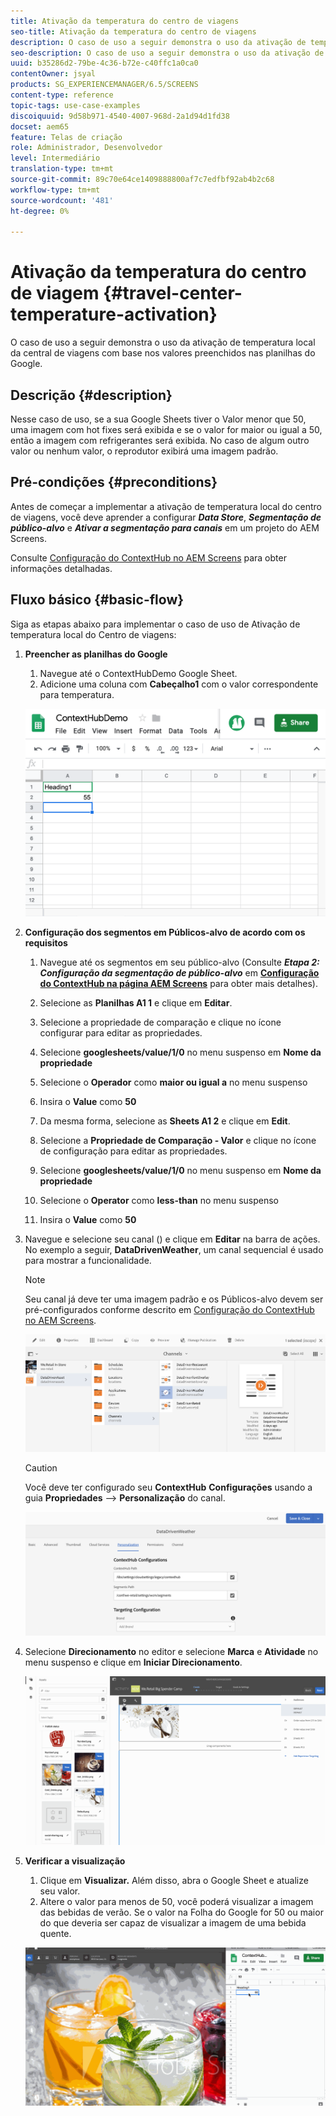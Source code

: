 ```yaml
---
title: Ativação da temperatura do centro de viagens
seo-title: Ativação da temperatura do centro de viagens
description: O caso de uso a seguir demonstra o uso da ativação de temperatura local da central de viagens com base nos valores preenchidos nas planilhas do Google.
seo-description: O caso de uso a seguir demonstra o uso da ativação de temperatura local da central de viagens com base nos valores preenchidos nas planilhas do Google.
uuid: b35286d2-79be-4c36-b72e-c40ffc1a0ca0
contentOwner: jsyal
products: SG_EXPERIENCEMANAGER/6.5/SCREENS
content-type: reference
topic-tags: use-case-examples
discoiquuid: 9d58b971-4540-4007-968d-2a1d94d1fd38
docset: aem65
feature: Telas de criação
role: Administrador, Desenvolvedor
level: Intermediário
translation-type: tm+mt
source-git-commit: 89c70e64ce1409888800af7c7edfbf92ab4b2c68
workflow-type: tm+mt
source-wordcount: '481'
ht-degree: 0%

---
```



# Ativação da temperatura do centro de viagem {#travel-center-temperature-activation}

O caso de uso a seguir demonstra o uso da ativação de temperatura local da central de viagens com base nos valores preenchidos nas planilhas do Google.

## Descrição {#description}

Nesse caso de uso, se a sua Google Sheets tiver o Valor menor que 50, uma imagem com hot fixes será exibida e se o valor for maior ou igual a 50, então a imagem com refrigerantes será exibida. No caso de algum outro valor ou nenhum valor, o reprodutor exibirá uma imagem padrão.

## Pré-condições {#preconditions}

Antes de começar a implementar a ativação de temperatura local do centro de viagens, você deve aprender a configurar ***Data Store***, ***Segmentação de público-alvo*** e ***Ativar a segmentação para canais*** em um projeto do AEM Screens.

Consulte [Configuração do ContextHub no AEM Screens](configuring-context-hub.md) para obter informações detalhadas.

## Fluxo básico {#basic-flow}

Siga as etapas abaixo para implementar o caso de uso de Ativação de temperatura local do Centro de viagens:

1. **Preencher as planilhas do Google**

   1. Navegue até o ContextHubDemo Google Sheet.
   1. Adicione uma coluna com **Cabeçalho1** com o valor correspondente para temperatura.

   ![screen_shot_2019-05-08at112911am](assets/screen_shot_2019-05-08at112911am.png)

1. **Configuração dos segmentos em Públicos-alvo de acordo com os requisitos**

   1. Navegue até os segmentos em seu público-alvo (Consulte ***Etapa 2: Configuração da segmentação de público-alvo*** em **[Configuração do ContextHub na página AEM Screens](configuring-context-hub.md)** para obter mais detalhes).

   1. Selecione as **Planilhas A1 1** e clique em **Editar**.

   1. Selecione a propriedade de comparação e clique no ícone configurar para editar as propriedades.
   1. Selecione **googlesheets/value/1/0** no menu suspenso em **Nome da propriedade**

   1. Selecione o **Operador** como **maior ou igual a** no menu suspenso

   1. Insira o **Value** como **50**

   1. Da mesma forma, selecione as **Sheets A1 2** e clique em **Edit**.

   1. Selecione a **Propriedade de Comparação - Valor** e clique no ícone de configuração para editar as propriedades.
   1. Selecione **googlesheets/value/1/0** no menu suspenso em **Nome da propriedade**

   1. Selecione o **Operator** como **less-than** no menu suspenso

   1. Insira o **Value** como **50**

1. Navegue e selecione seu canal () e clique em **Editar** na barra de ações. No exemplo a seguir, **DataDrivenWeather**, um canal sequencial é usado para mostrar a funcionalidade.

   >[!NOTE]
   >
   >Seu canal já deve ter uma imagem padrão e os Públicos-alvo devem ser pré-configurados conforme descrito em [Configuração do ContextHub no AEM Screens](configuring-context-hub.md).

   ![screen_shot_2019-05-08at113022am](assets/screen_shot_2019-05-08at113022am.png)

   >[!CAUTION]
   >
   >Você deve ter configurado seu **ContextHub** **Configurações** usando a guia **Propriedades** —> **Personalização** do canal.

   ![screen_shot_2019-05-08at114106am](assets/screen_shot_2019-05-08at114106am.png)

1. Selecione **Direcionamento** no editor e selecione **Marca** e **Atividade** no menu suspenso e clique em **Iniciar Direcionamento**.

   ![new_activity3](assets/new_activity3.gif)

1. **Verificar a visualização**

   1. Clique em **Visualizar.** Além disso, abra o Google Sheet e atualize seu valor.
   1. Altere o valor para menos de 50, você poderá visualizar a imagem das bebidas de verão. Se o valor na Folha do Google for 50 ou maior do que deveria ser capaz de visualizar a imagem de uma bebida quente.

   ![result3](assets/result3.gif)

